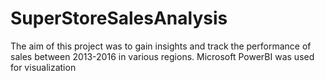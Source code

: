 # SuperStoreSalesAnalysis
The aim of this project was to gain insights and track the performance of sales between 2013-2016 in various regions. Microsoft PowerBI was used for visualization
